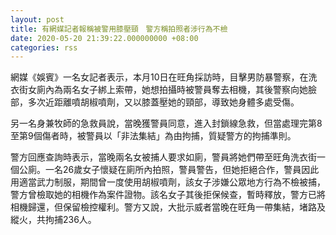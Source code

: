 ```yaml
---
layout: post
title: 有網媒記者報稱被警用膝壓頸　警方稱拍照者涉行為不檢
date: 2020-05-20 21:39:22.000000000 +08:00
categories: rss
---
```


網媒《娛賓》一名女記者表示，本月10日在旺角採訪時，目擊男防暴警察，在洗衣街女廁內為兩名女子綁上索帶，她想拍攝時被警員奪去相機，其後警察向她臉部，多次近距離噴胡椒噴劑，又以膝蓋壓她的頸部，導致她身體多處受傷。

另一名身兼牧師的急救員說，當晚獲警員同意，進入封鎖線急救，但當處理完第8至第9個傷者時，被警員以「非法集結」為由拘捕，質疑警方的拘捕準則。

警方回應查詢時表示，當晚兩名女被捕人要求如廁，警員將她們帶至旺角洗衣街一個公廁。一名26歲女子懷疑在廁所內拍照，警員警告，但她拒絕合作，警員因此用適當武力制服，期間曾一度使用胡椒噴劑，該女子涉嫌公眾地方行為不檢被捕，警方曾檢取她的相機作為案件證物。該名女子其後拒保候查，暫時釋放，警方已將相機歸還，但保留檢控權利。警方又說，大批示威者當晚在旺角一帶集結，堵路及縱火，共拘捕236人。
